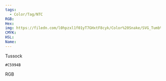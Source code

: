 ```yaml
---
tags:
  - Color/Tag/NTC
RGB:
Hex:
img: https://filedn.com/l0hpzxl1f01yT7GHxtF8cyk/Color%20Snake/SVG_Tumb%20Mass%20No%20Name/C5994B.svg
CMYK:
HSL:
Name:
---
```

Tussock
```palette
#C5994B
```
RGB
